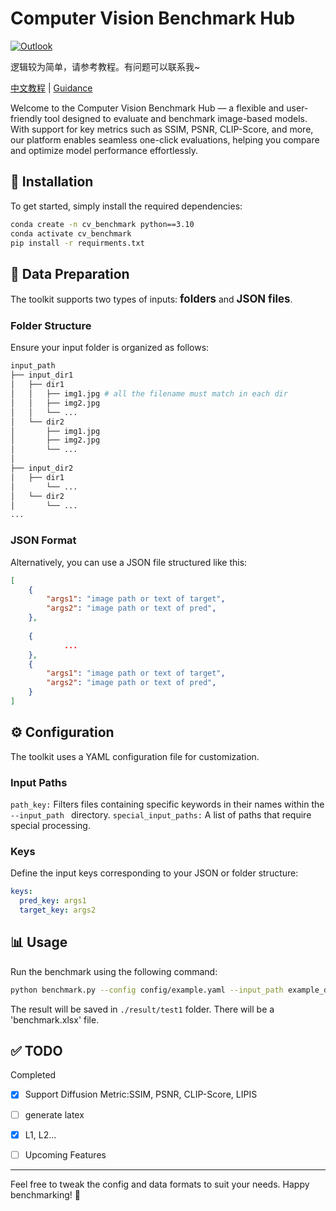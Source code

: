 # Computer Vision Benchmark Hub
[![Outlook](https://img.shields.io/badge/Microsoft_Outlook-0078D4?style=for-the-badge&logo=microsoft-outlook&logoColor=white)](mailto:jiangzj453@outlook.com)

逻辑较为简单，请参考教程。有问题可以联系我~

[中文教程](guidance\guidance_cn.md) | [Guidance](guidance\guidance.md)

Welcome to the Computer Vision Benchmark Hub — a flexible and user-friendly tool designed to evaluate and benchmark image-based models.  With support for key metrics such as SSIM, PSNR, CLIP-Score, and more, our platform enables seamless one-click evaluations, helping you compare and optimize model performance effortlessly.

## 🚀 Installation
To get started, simply install the required dependencies:
```bash
conda create -n cv_benchmark python==3.10
conda activate cv_benchmark
pip install -r requirments.txt
```

## 📁 Data Preparation
The toolkit supports two types of inputs: <big>**folders**</big> and <big>**JSON files**</big>.

### Folder Structure
Ensure your input folder is organized as follows:
```bash
input_path
├── input_dir1 
│   ├── dir1 
│   │   ├── img1.jpg # all the filename must match in each dir
│   │   ├── img2.jpg 
│   │   └── ...
│   └── dir2 
│       ├── img1.jpg
│       ├── img2.jpg
│       └── ...
│
├── input_dir2 
│   ├── dir1 
│       └── ...
│   └── dir2 
│       └── ...
...
```

### JSON Format
Alternatively, you can use a JSON file structured like this:
```json
[
    {
        "args1": "image path or text of target",
        "args2": "image path or text of pred",
    },
    
    {
            ...
    },
    {
        "args1": "image path or text of target",
        "args2": "image path or text of pred",
    }
]
```
## ⚙️ Configuration
The toolkit uses a YAML configuration file for customization.

### Input Paths
`path_key:` Filters files containing specific keywords in their names within the `--input_path ` directory.
`special_input_paths:` A list of paths that require special processing.

### Keys
Define the input keys corresponding to your JSON or folder structure:
```yaml
keys:
  pred_key: args1
  target_key: args2
```


## 📊 Usage

Run the benchmark using the following command:
```bash
python benchmark.py --config config/example.yaml --input_path example_data --output_path ./result/
```
The result will be saved in `./result/test1` folder. There will be a 'benchmark.xlsx' file.



## ✅ TODO

Completed
- [X] Support Diffusion Metric:SSIM, PSNR, CLIP-Score, LIPIS
- [ ] generate latex
- [X] L1, L2...

- [ ] Upcoming Features

--- 


Feel free to tweak the config and data formats to suit your needs. Happy benchmarking! 🎯
